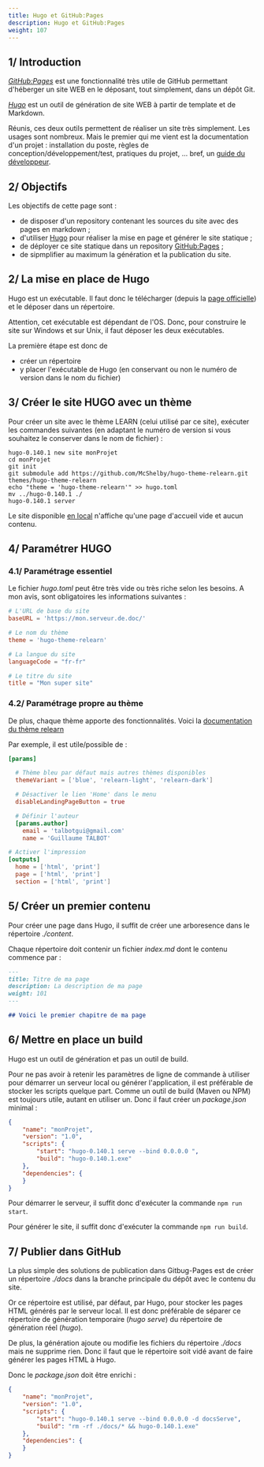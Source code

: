 ```yaml
---
title: Hugo et GitHub:Pages
description: Hugo et GitHub:Pages
weight: 107
---
```


## 1/ Introduction
*[GitHub:Pages](https://pages.github.com/)* est une fonctionnalité très utile de GitHub permettant d'héberger un site WEB en le déposant, tout simplement, dans un dépôt Git.

*[Hugo](http://gohugo.io/)* est un outil de génération de site WEB à partir de template et de Markdown.

Réunis, ces deux outils permettent de réaliser un site très simplement. Les usages sont nombreux. Mais le premier qui me vient est la documentation d'un projet : installation du poste, règles de conception/développement/test, pratiques du projet, ... bref, un [guide du développeur](/mesidees/10-guidedudev/).

## 2/ Objectifs
Les objectifs de cette page sont :
* de disposer d'un repository contenant les sources du site avec des pages en markdown ;
* d'utiliser [Hugo](http://gohugo.io/) pour réaliser la mise en page et générer le site statique ;
* de déployer ce site statique dans un repository [GitHub:Pages](https://pages.github.com/) ;
* de sipmplifier au maximum la génération et la publication du site.

## 2/ La mise en place de Hugo
Hugo est un exécutable. Il faut donc le télécharger (depuis la [page officielle](https://github.com/gohugoio/hugo/releases/)) et le déposer dans un répertoire.

Attention, cet exécutable est dépendant de l'OS. Donc, pour construire le site sur Windows et sur Unix, il faut déposer les deux exécutables.

La première étape est donc de 
* créer un répertoire
* y placer l'exécutable de Hugo (en conservant ou non le numéro de version dans le nom du fichier)

## 3/ Créer le site HUGO avec un thème
Pour créer un site avec le thème LEARN (celui utilisé par ce site), exécuter les commandes suivantes (en adaptant le numéro de version si vous souhaitez le conserver dans le nom de fichier) :
```shell
hugo-0.140.1 new site monProjet
cd monProjet
git init
git submodule add https://github.com/McShelby/hugo-theme-relearn.git themes/hugo-theme-relearn
echo "theme = 'hugo-theme-relearn'" >> hugo.toml
mv ../hugo-0.140.1 ./
hugo-0.140.1 server
```

Le site disponible [en local](http://localhost:1313) n'affiche qu'une page d'accueil vide et aucun contenu.

## 4/ Paramétrer HUGO

### 4.1/ Paramétrage essentiel
Le fichier *hugo.toml* peut être très vide ou très riche selon les besoins. A mon avis, sont obligatoires les informations suivantes :
```toml
# L'URL de base du site
baseURL = 'https://mon.serveur.de.doc/'

# Le nom du thème
theme = 'hugo-theme-relearn'

# La langue du site
languageCode = "fr-fr"

# Le titre du site
title = "Mon super site"
```

### 4.2/ Paramétrage propre au thème
De plus, chaque thème apporte des fonctionnalités. Voici la [documentation du thème relearn](https://mcshelby.github.io/hugo-theme-relearn/introduction/quickstart/index.html)

Par exemple, il est utile/possible de :
```toml
[params]

  # Thème bleu par défaut mais autres thèmes disponibles
  themeVariant = ['blue', 'relearn-light', 'relearn-dark']

  # Désactiver le lien 'Home' dans le menu
  disableLandingPageButton = true

  # Définir l'auteur
  [params.author]
    email = 'talbotgui@gmail.com'
    name = 'Guillaume TALBOT'

# Activer l'impression
[outputs]
  home = ['html', 'print']
  page = ['html', 'print']
  section = ['html', 'print']
```

## 5/ Créer un premier contenu
Pour créer une page dans Hugo, il suffit de créer une arboresence dans le répertoire *./content*.

Chaque répertoire doit contenir un fichier *index.md* dont le contenu commence par :
```md
---
title: Titre de ma page
description: La description de ma page
weight: 101
---

## Voici le premier chapitre de ma page
```

## 6/ Mettre en place un build

Hugo est un outil de génération et pas un outil de build.

Pour ne pas avoir à retenir les paramètres de ligne de commande à utiliser pour démarrer un serveur local ou générer l'application, il est préférable de stocker les scripts quelque part. Comme un outil de build (Maven ou NPM) est toujours utile, autant en utiliser un. Donc il faut créer un *package.json* minimal :
```json
{
	"name": "monProjet",
	"version": "1.0",
	"scripts": {
		"start": "hugo-0.140.1 serve --bind 0.0.0.0 ",
		"build": "hugo-0.140.1.exe"
	},
	"dependencies": {
	}
}
```

Pour démarrer le serveur, il suffit donc d'exécuter la commande ```npm run start```.

Pour générer le site, il suffit donc d'exécuter la commande ```npm run build```.

## 7/ Publier dans GitHub
La plus simple des solutions de publication dans Gitbug-Pages est de créer un répertoire *./docs* dans la branche principale du dépôt avec le contenu du site.

Or ce répertoire est utilisé, par défaut, par Hugo, pour stocker les pages HTML générés par le serveur local. Il est donc préférable de séparer ce répertoire de génération temporaire (*hugo serve*) du répertoire de génération réel (*hugo*).

De plus, la génération ajoute ou modifie les fichiers du répertoire *./docs* mais ne supprime rien. Donc il faut que le répertoire soit vidé avant de faire générer les pages HTML à Hugo.

Donc le *package.json* doit être enrichi :
```json
{
	"name": "monProjet",
	"version": "1.0",
	"scripts": {
		"start": "hugo-0.140.1 serve --bind 0.0.0.0 -d docsServe",
		"build": "rm -rf ./docs/* && hugo-0.140.1.exe"
	},
	"dependencies": {
	}
}
```

